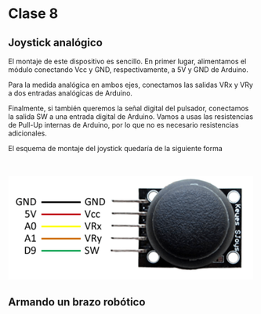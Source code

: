 # Clase 8

## Joystick analógico

El montaje de este dispositivo es sencillo. En primer lugar, alimentamos el módulo conectando Vcc y GND, respectivamente, a 5V y GND de Arduino.

Para la medida analógica en ambos ejes, conectamos las salidas VRx y VRy a dos entradas analógicas de Arduino.

Finalmente, si también queremos la señal digital del pulsador, conectamos la salida SW a una entrada digital de Arduino. Vamos a usas las resistencias de Pull-Up internas de Arduino, por lo que no es necesario resistencias adicionales.

El esquema de montaje del joystick quedaría de la siguiente forma

<br>
<br>
<img src="../../../assets/img/arduino-joystick-conexion.png" alt="arduino 1 img" width="500"/>

## Armando un brazo robótico
